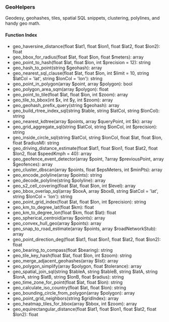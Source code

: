 ### GeoHelpers

Geodesy, geohashes, tiles, spatial SQL snippets, clustering, polylines, and handy geo math.

#### Function Index

- geo_haversine_distance(float $lat1, float $lon1, float $lat2, float $lon2): float
- geo_bbox_for_radius(float $lat, float $lon, float $meters): array
- geo_point_to_hash(float $lat, float $lon, int $precision = 12): string
- geo_hash_to_point(string $geohash): array
- geo_nearest_sql_clause(float $lat, float $lon, int $limit = 10, string $latCol = 'lat', string $lonCol = 'lon'): string
- geo_point_in_polygon(array $point, array $polygon): bool
- geo_polygon_area_sqm(array $polygon): float
- geo_point_to_tile(float $lat, float $lon, int $zoom): array
- geo_tile_to_bbox(int $x, int $y, int $zoom): array
- geo_geohash_prefix_query(string $geohash): array
- geo_build_rtree_index_sql(string $table, string $latCol, string $lonCol): string
- geo_nearest_kdtree(array $points, array $queryPoint, int $k): array
- geo_grid_aggregate_sql(string $latCol, string $lonCol, int $precision): string
- geo_inside_circle_sql(string $latCol, string $lonCol, float $lat, float $lon, float $radiusM): string
- geo_driving_distance_estimate(float $lat1, float $lon1, float $lat2, float $lon2, float $speedKmph = 40): array
- geo_geofence_event_detector(array $point, ?array $previousPoint, array $geofences): array
- geo_cluster_dbscan(array $points, float $epsMeters, int $minPts): array
- geo_encode_polyline(array $points): string
- geo_decode_polyline(string $polyline): array
- geo_s2_cell_covering(float $lat, float $lon, int $level): array
- geo_bbox_overlap_sql(array $boxA, array $boxB, string $latCol = 'lat', string $lonCol = 'lon'): string
- geo_point_grid_index(float $lat, float $lon, int $precision): string
- geo_km_to_degree_lat(float $km): float
- geo_km_to_degree_lon(float $km, float $lat): float
- geo_spherical_centroid(array $points): array
- geo_convex_hull_geo(array $points): array
- geo_snap_to_road_estimate(array $points, array $roadNetworkStub): array
- geo_point_direction_deg(float $lat1, float $lon1, float $lat2, float $lon2): float
- geo_bearing_to_compass(float $bearing): string
- geo_tile_key_hash(float $lat, float $lon, int $zoom): string
- geo_merge_adjacent_geohashes(array $list): array
- geo_polygon_simplify(array $polygon, float $tolerance): array
- geo_spatial_join_sql(string $tableA, string $tableB, string $latA, string $lonA, string $latB, string $lonB, float $radius): string
- geo_time_zone_for_point(float $lat, float $lon): string
- geo_calculate_iso_country(float $lat, float $lon): string
- geo_bounding_circle_from_polygon(array $polygon): array
- geo_point_grid_neighbors(string $gridIndex): array
- geo_heatmap_tiles_for_bbox(array $bbox, int $zoom): array
- geo_equirectangular_distance(float $lat1, float $lon1, float $lat2, float $lon2): float


